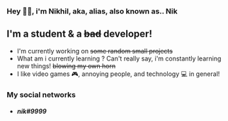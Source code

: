 ### Hey 👋🏼, i'm Nikhil, aka, alias, also known as.. Nik

## I'm a student & a ~~bad~~ developer!
- I'm currently working on ~~some random small projects~~ 
- What am i currently learning ? Can't really say, i'm constantly learning new things! ~~blowing my own horn~~
- I like video games 🎮, annoying people, and technology 💻 in general!

### My social networks 
- ##### nik#9999


